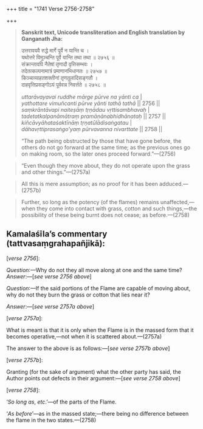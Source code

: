 +++
title = "1741 Verse 2756-2758"

+++
> **Sanskrit text, Unicode transliteration and English translation by Ganganath Jha:** 
>
> उत्तरावयवै रुद्धे मार्गे पूर्वे न यान्ति च ।  
> यथोत्तरे विमुञ्चन्ति पूर्वे यान्ति तथा तथा ॥ २७५६ ॥  
> संक्रान्तावपि नैतेषां तृणादौ वृत्तिसम्भवः ।  
> तदेतत्कल्पनामात्रं प्रमाणानभिधानतः ॥ २७५७ ॥  
> किञ्चाव्याहतशक्तीनां तृणतूलादिसङ्गतौ ।  
> दाहवृत्तिप्रसङ्गोऽयं पूर्ववन्न निवर्त्तते ॥ २७५८ ॥ 
>
> *uttarāvayavai ruddhe mārge pūrve na yānti ca* \|  
> *yathottare vimuñcanti pūrve yānti tathā tathā* \|\| 2756 \|\|  
> *saṃkrāntāvapi naiteṣāṃ tṛṇādau vṛttisambhavaḥ* \|  
> *tadetatkalpanāmātraṃ pramāṇānabhidhānataḥ* \|\| 2757 \|\|  
> *kiñcāvyāhataśaktīnāṃ tṛṇatūlādisaṅgatau* \|  
> *dāhavṛttiprasaṅgo'yaṃ pūrvavanna nivarttate* \|\| 2758 \|\| 
>
> “The path being obstructed by those that have gone before, the others do not go forward at the same time; as the previous ones go on making room, so the later ones proceed forward.”—(2756)

> “Even though they move about, they do not operate upon the grass and other things.”—(2757a)

> All this is mere assumption; as no proof for it has been adduced.—(2757b)

> Further, so long as the potency (of the flames) remains unaffected,—when they come into contact with grass, cotton and such things,—the possibility of these being burnt does not cease; as before.—(2758)



## Kamalaśīla’s commentary (tattvasaṃgrahapañjikā):

[*verse 2756*]:

*Question*:—Why do not they all move along at one and the same time? *Answer*:—[*see verse 2756 above*]

*Question*:—If the said portions of the Flame are capable of moving about, why do not they burn the grass or cotton that lies near it?

*Answer*:—[*see verse 2757a above*]

[*verse 2757a*]:

What is meant is that it is only when the Flame is in the massed form that it becomes operative,—not when it is scattered about.—(2757a)

The answer to the above is as follows:—[*see verse 2757b above*]

[*verse 2757b*]:

Granting (for the sake of argument) what the other party has said, the Author points out defects in their argument:—[*see verse 2758 above*]

[*verse 2758*]:

‘*So* *long as*, *etc*.’—of the parts of the Flame.

‘*As before*’—as in the massed state;—there being no difference between the flame in the two states.—(2758)


